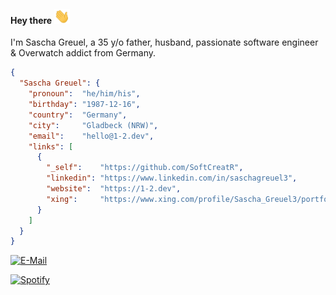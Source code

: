 #### Hey there <img src="https://raw.githubusercontent.com/SoftCreatR/SoftCreatR/main/waving.gif" width="25px">
I'm Sascha Greuel, a <!-- age start -->35<!-- age end --> y/o father, husband, passionate software engineer & Overwatch addict from Germany.

```json
{
  "Sascha Greuel": {
    "pronoun":  "he/him/his",
    "birthday": "1987-12-16",
    "country":  "Germany",
    "city":     "Gladbeck (NRW)",
    "email":    "hello@1-2.dev",
    "links": [
      {
        "_self":    "https://github.com/SoftCreatR",
        "linkedin": "https://www.linkedin.com/in/saschagreuel3",
        "website":  "https://1-2.dev",
        "xing":     "https://www.xing.com/profile/Sascha_Greuel3/portfolio",
      }
    ]
  }
}
```

[![E-Mail](https://img.shields.io/badge/email-reveal-369?style=flat-square&logo=gmail&logoColor=white)](https://mailhide.io/e/Iz8qJ)

[![Spotify](https://sptfy.1-2.dev/api/shoutcast)](https://silex.live/club)
